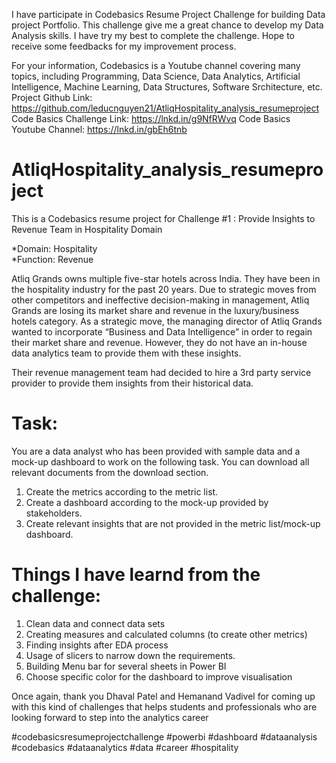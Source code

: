 I have participate in Codebasics Resume Project Challenge for building Data project Portfolio. This challenge give me a great chance to develop my Data Analysis skills. I have try my best to complete the challenge. Hope to receive some feedbacks for my improvement process.

For your information, Codebasics is a Youtube channel covering many topics, including Programming, Data Science, Data Analytics, Artificial Intelligence, Machine Learning, Data Structures, Software Srchitecture, etc.
Project Github Link: https://github.com/leducnguyen21/AtliqHospitality_analysis_resumeproject
Code Basics Challenge Link: https://lnkd.in/g9NfRWvq
Code Basics Youtube Channel: https://lnkd.in/gbEh6tnb

# AtliqHospitality_analysis_resumeproject
This is a Codebasics resume project for Challenge #1 : Provide Insights to Revenue Team in Hospitality Domain

*Domain:  Hospitality       
*Function: Revenue

Atliq Grands owns multiple five-star hotels across India. They have been in the hospitality industry for the past 20 years. Due to strategic moves from other competitors and ineffective decision-making in management, Atliq Grands are losing its market share and revenue in the luxury/business hotels category. As a strategic move, the managing director of Atliq Grands wanted to incorporate “Business and Data Intelligence” in order to regain their market share and revenue. However, they do not have an in-house data analytics team to provide them with these insights.

Their revenue management team had decided to hire a 3rd party service provider to provide them insights from their historical data.

# Task:  

You are a data analyst who has been provided with sample data and a mock-up dashboard to work on the following task. You can download all relevant documents from the download section.

1. Create the metrics according to the metric list.
2. Create a dashboard according to the mock-up provided by stakeholders.
3. Create relevant insights that are not provided in the metric list/mock-up dashboard.

# Things I have learnd from the challenge:
1. Clean data and connect data sets 
2. Creating measures and calculated columns (to create other metrics)
3. Finding insights after EDA process
4. Usage of slicers to narrow down the requirements.
5. Building Menu bar for several sheets in Power BI
6. Choose specific color for the dashboard to improve visualisation

Once again, thank you Dhaval Patel and Hemanand Vadivel for coming up with this kind of challenges that helps students and professionals who are looking forward to step into the analytics career

#codebasicsresumeprojectchallenge #powerbi #dashboard #dataanalysis #codebasics #dataanalytics #data #career #hospitality 
